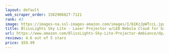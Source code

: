 ```yaml
---
layout: default 
﻿web_scraper_order: 1582906827-7121
rank: #3
image: https://images-na.ssl-images-amazon.com/images/I/61KzJpWTccL.jpg
title: BlissLights Sky Lite - Laser Projector w/LED Nebula Cloud for Game Rooms, Home Theatre, or Night…
url: https://www.amazon.com/BlissLights-Sky-Lite-Projector-Ambiance/dp/B07L8R5PK6/ref=zg_mw_hi_3?_encoding=UTF8&psc=1&refRID=A6V7PFP7K69AZRGH710E
reviews: 4.6 out of 5 stars
price: $59.99 
---
```

